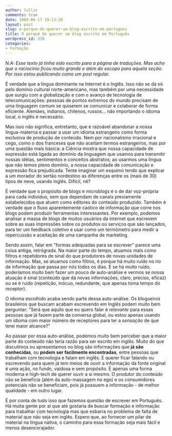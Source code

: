 ```yaml
---
author: lullis
comments: true
date: 2008-06-17 19:13:20
layout: post
slug: o-porque-de-querer-um-blog-escrito-em-portugues
title: O porquê de querer um blog escrito em Português
wordpress_id: 319
categories:
- Formação
---
```


_N.A: Esse texto já tinha sido escrito para a página de traduções. Mas acho que o raciocínio ficou muito grande e além do escopo para aquela seção.  Por isso estou publicando como um post regular._

É verdade que a língua dominante na Internet é o Inglês. Isso não se dá só pelo domínio cultural norte-americano, mas também por uma necessidade que surgiu com a globalização e com o avanço de tecnologia de telecomunicações: pessoas de pontos extremos do mundo precisam de uma linguagem comum se quiserem se comunicar e colaborar de forma eficiente. Alemães, indianos, chilenos, russos... não importando o idioma local, o inglês é necessário.

Mas isso não significa, entretanto, que é razoável abandonar a nossa língua-materna e passar a usar um idioma estrangeiro como forma exclusiva de produção de conteúdo. Nem por nacionalismo irracional e cego, como o dos franceses que não aceitam termos estrangeiros, mas por uma questão mais básica: a Ciência mostra que nossa capacidade de expressão está ligada ao domínio da linguagem que usamos para transmitir nossas idéias, sentimentos e conceitos abstratos; ao usarmos uma língua que não temos pleno domínio, a nossa capacidade de comunicação e expressão fica prejudicada. Tente imaginar um esquimó tendo que explicar a um morador do sertão nordestino as diferenças entre os (mais de 30) tipos de neve, usando inglês. Difícil, né?

É verdade que o propósito de blogs e microblogs é o de dar voz-própria para cada indivíduo, sem que dependam de canais previamente estabelecidos que atuem como editores do conteúdo produzido. Também é verdade que o fluxo aparentemente caótico de informação que corre nos blogs podem produzir ferramentas interessantes. Por exemplo, podemos analisar a massa de blogs de muitos usuários da internet que escrevem sobre as suas impressões sobre os produtos ou serviços que são lançados, para ter um feedback coletivo e usar como um termômetro para medir a repercussão e aceitação de uma campanha de marketing.

Sendo assim, falar em "formas adequadas para se escrever" parece uma coisa antiga, retrógrada. Na maior parte do tempo, atuamos mais como filtros e repetidores de sinal do que produtores de novas unidades de informação. Mas, se atuamos como filtros, é porque há muito ruído no rio de informação que passa por nós todos os dias. E se há muito ruído, poderíamos muito bem fazer um pouco de auto-análise e vermos se nossa atuação é sinal (conteúdo que dá novas informações, claro, preciso, eficaz) ou se é ruído (repetição, inócuo, redundante, que apenas toma tempo do receptor).

O idioma escolhido acaba sendo parte dessa auto-análise. Os blogueiros brasileiros que buscam acabam escrevendo em Inglês podem muito bem perguntar: "Será que aquilo que eu quero falar é _relevante_ para essas pessoas que já fazem parte da conversa global, ou estou apenas usando um idioma com maior número de receptores para ter a _sensação_ de que terei maior alcance?"

Ao passar por essa auto-análise, podemos muito bem perceber que a maior parte do conteúdo não teria razão para ser escrito em inglês. Muito do que discutimos ou apresentamos no blog são informações que **já são conhecidas**, ou **podem ser facilmente encontradas**, entre pessoas que trabalham com tecnologia e falam em inglês. E querer ficar falando ou escrevendo para quem já tem meios de ouvir a informação da fonte original é uma ação, no fundo, vaidosa e sem propósito. É apenas uma forma moderna e high-tech de querer ouvir a si mesmo. O produtor do conteúdo não se beneficia (além da auto-massagem no ego) e os consumidores potenciais não se beneficiam, pois já possuem a informação - de melhor qualidade - em outro lugar.

É por conta de tudo isso que fazemos questão de escrever em Português. Há muita gente por aí que até gostaria de buscar formação e informação para trabalhar com tecnologia mas que esbarra no problema de falta de material que não seja em inglês. Espero que, ao fornecer um pilar de material na língua nativa, o caminho para essa formação seja mais fácil e menos desencorajador.
